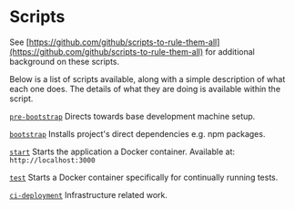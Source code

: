 # Scripts

See [https://github.com/github/scripts-to-rule-them-all](https://github.com/github/scripts-to-rule-them-all)
for additional background on these scripts.

Below is a list of scripts available, along with a simple description of
what each one does. The details of what they are doing is available within the
script.

[`pre-bootstrap`](pre-bootstrap)
Directs towards base development machine setup.

[`bootstrap`](bootstrap)
Installs project's direct dependencies e.g. npm packages.

[`start`](start)
Starts the application a Docker container. Available at:
`http://localhost:3000`

[`test`](test)
Starts a Docker container specifically for continually running tests.

[`ci-deployment`](ci-deployment)
Infrastructure related work.
